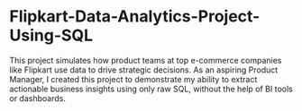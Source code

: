 # Flipkart-Data-Analytics-Project-Using-SQL
This project simulates how product teams at top e-commerce companies like Flipkart use data to drive strategic decisions. As an aspiring Product Manager, I created this project to demonstrate my ability to extract actionable business insights using only raw SQL, without the help of BI tools or dashboards.
